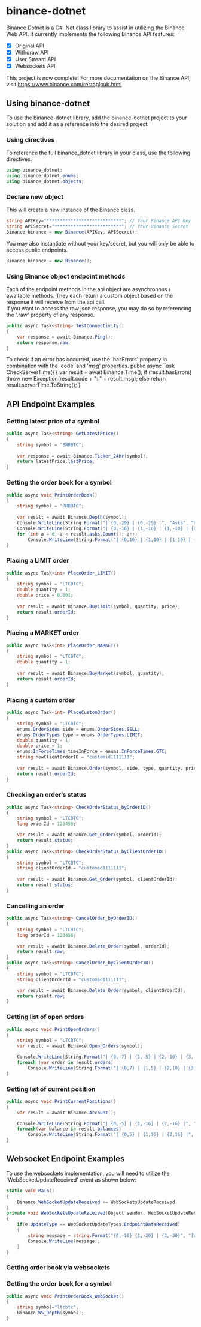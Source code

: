 # binance-dotnet
Binance Dotnet is a C# .Net class library to assist in utilizing the Binance Web API.
It currently implements the following Binance API features:
- [x] Original API
- [x] Withdraw API
- [x] User Stream API
- [x] Websockets API

This project is now complete!
For more documentation on the Binance API, visit https://www.binance.com/restapipub.html



## Using binance-dotnet
To use the binance-dotnet library, add the binance-dotnet project to your solution and add it as a reference into the desired project.

### Using directives  
To reference the full binance_dotnet library in your class, use the following directives.
```csharp
using binance_dotnet;
using binance_dotnet.enums;
using binance_dotnet.objects;
```

### Declare new object
This will create a new instance of the Binance class.  
```csharp
string APIKey="****************************"; // Your Binance API Key
string APISecret="*************************"; // Your Binance Secret
Binance binance = new Binance(APIKey, APISecret);
```
You may also instantiate without your key/secret, but you will only be able to access public endpoints.
```csharp
Binance binance = new Binance();
```

### Using Binance object endpoint methods
Each of the endpoint methods in the api object are asynchronous / awaitable methods.
They each return a custom object based on the response it will receive from the api call.  
If you want to access the raw json response, you may do so by referencing the '.raw' property of any response.
```csharp
public async Task<string> TestConnectivity()
{
    var response = await Binance.Ping();
    return response.raw;
}
```
To check if an error has occurred, use the 'hasErrors' property in combination with the 'code' and 'msg' properties.
public async Task<string> CheckServerTime()
{
    var result = await Binance.Time();
    if (result.hasErrors)
        throw new Exception(result.code + ":  " + result.msg);
    else
        return result.serverTime.ToString();
}

## API Endpoint Examples

### Getting latest price of a symbol
```csharp
public async Task<string> GetLatestPrice()
{
    string symbol = "BNBBTC";
	
    var response = await Binance.Ticker_24Hr(symbol);
    return latestPrice.lastPrice;
}
```

### Getting the order book for a symbol
```csharp
public async void PrintOrderBook()
{
    string symbol = "BNBBTC";
	
    var result = await Binance.Depth(symbol);
    Console.WriteLine(String.Format("| {0,-29} | {0,-29} |", "Asks", "Bids"));
    Console.WriteLine(String.Format("| {0,-16} | {1,-10} | {1,-10} | {0,-16} |", "Qty", "Price", "Price", "Qty"));
    for (int a = 0; a < result.asks.Count(); a++)
        Console.WriteLine(String.Format("| {0,16} | {1,10} | {1,10} | {0,16} |", result.asks[a][1], result.asks[a][0], result.bids[a][0], result.bids[a][1]));
}
```

### Placing a LIMIT order
```csharp
public async Task<int> PlaceOrder_LIMIT()
{
    string symbol = "LTCBTC";
    double quantity = 1;
    double price = 0.001;     
	
    var result = await Binance.BuyLimit(symbol, quantity, price);
    return result.orderId; 
}
```


### Placing a MARKET order
```csharp
public async Task<int> PlaceOrder_MARKET()
{
    string symbol = "LTCBTC";
    double quantity = 1;
	
    var result = await Binance.BuyMarket(symbol, quantity);
    return result.orderId;
}
```

### Placing a custom order
```csharp
public async Task<int> PlaceCustomOrder()
{
    string symbol = "LTCBTC";
    enums.OrderSides side = enums.OrderSides.SELL;
    enums.OrderTypes type = enums.OrderTypes.LIMIT;
    double quantity = 1;
    double price = 1;
    enums.InForceTimes timeInForce = enums.InForceTimes.GTC;
    string newClientOrderID = "customid1111111";
	
    var result = await Binance.Order(symbol, side, type, quantity, price, timeInForce, newClientOrderID);
    return result.orderId;
}
```

### Checking an order’s status
```csharp
public async Task<string> CheckOrderStatus_byOrderID()
{
    string symbol = "LTCBTC";
    long orderId = 123456;

    var result = await Binance.Get_Order(symbol, orderId);
    return result.status;
}
public async Task<string> CheckOrderStatus_byClientOrderID()
{
    string symbol = "LTCBTC";
    string clientOrderId = "customid1111111";
	
    var result = await Binance.Get_Order(symbol, clientOrderId);
    return result.status;
}
```

### Cancelling an order
```csharp
public async Task<string> CancelOrder_byOrderID()
{
    string symbol = "LTCBTC";
    long orderId = 123456;

    var result = await Binance.Delete_Order(symbol, orderId);
    return result.raw;
}
public async Task<string> CancelOrder_byClientOrderID()
{
    string symbol = "LTCBTC";
    string clientOrderId = "customid1111111";

    var result = await Binance.Delete_Order(symbol, clientOrderId);
    return result.raw;
}
```

### Getting list of open orders
```csharp
public async void PrintOpenOrders()
{
    string symbol = "LTCBTC";
    var result = await Binance.Open_Orders(symbol);

    Console.WriteLine(String.Format("| {0,-7} | {1,-5} | {2,-10} | {3,-12} | {4,-12} |", "OrderID", "Asser", "Price", "Orig Qty", "Exec Qty"));
    foreach (var order in result.orders)
        Console.WriteLine(String.Format("| {0,7} | {1,5} | {2,10} | {3,12} | {4,12} |", order.orderId, order.symbol, order.price, order.origQty, order.executedQty));
}
```

### Getting list of current position
```csharp
public async void PrintCurrentPositions()
{
    var result = await Binance.Account();

    Console.WriteLine(String.Format("| {0,-5} | {1,-16} | {2,-16} |", "Asset", "Free", "Locked"));
    foreach(var balance in result.balances)
        Console.WriteLine(String.Format("| {0,5} | {1,16} | {2,16} |", balance.asset, balance.free, balance.locked));
}
```

## Websocket Endpoint Examples
To use the websockets implementation, you will need to utilize the 'WebSocketUpdateReceived' event as shown below:
```csharp
static void Main()
{
    Binance.WebSocketUpdateReceived += WebSocketsUpdateReceived;
}
private void WebSocketsUpdateReceived(Object sender, WebSocketUpdateReceivedEventArgs e)
{
    if(e.UpdateType == WebSocketUpdateTypes.EndpointDataReceived)
    {
        string message = string.Format("{0,-16} {1,-20} | {3,-30}", "[WebSocketUpdate]", e.Timestamp.ToString(), e.Message);
        Console.WriteLine(message);
    }
}
```

### Getting order book via websockets
### Getting the order book for a symbol
```csharp
public async void PrintOrderBook_WebSocket()
{
    string symbol="ltcbtc";
    Binance.WS_Depth(symbol);
}
```
